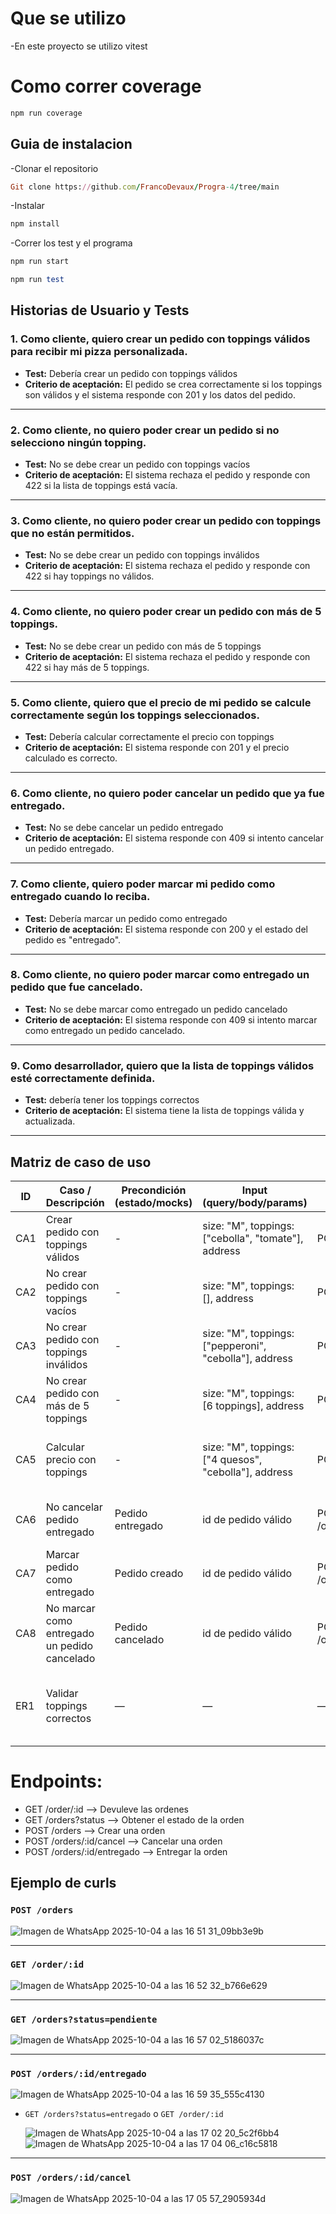 # Que se utilizo
-En este proyecto se utilizo vitest
# Como correr coverage
```ruby
npm run coverage
```
## Guia de instalacion
-Clonar el repositorio
```ruby
Git clone https://github.com/FrancoDevaux/Progra-4/tree/main
```
-Instalar
```ruby
npm install
```
-Correr los test y el programa
```ruby
npm run start
```
```ruby
npm run test
```
## Historias de Usuario y Tests

### 1. Como cliente, quiero crear un pedido con toppings válidos para recibir mi pizza personalizada.
- **Test:** Debería crear un pedido con toppings válidos
- **Criterio de aceptación:** El pedido se crea correctamente si los toppings son válidos y el sistema responde con 201 y los datos del pedido.

---

### 2. Como cliente, no quiero poder crear un pedido si no selecciono ningún topping.
- **Test:** No se debe crear un pedido con toppings vacíos
- **Criterio de aceptación:** El sistema rechaza el pedido y responde con 422 si la lista de toppings está vacía.

---

### 3. Como cliente, no quiero poder crear un pedido con toppings que no están permitidos.
- **Test:** No se debe crear un pedido con toppings inválidos
- **Criterio de aceptación:** El sistema rechaza el pedido y responde con 422 si hay toppings no válidos.

---

### 4. Como cliente, no quiero poder crear un pedido con más de 5 toppings.
- **Test:** No se debe crear un pedido con más de 5 toppings
- **Criterio de aceptación:** El sistema rechaza el pedido y responde con 422 si hay más de 5 toppings.

---

### 5. Como cliente, quiero que el precio de mi pedido se calcule correctamente según los toppings seleccionados.
- **Test:** Debería calcular correctamente el precio con toppings
- **Criterio de aceptación:** El sistema responde con 201 y el precio calculado es correcto.

---

### 6. Como cliente, no quiero poder cancelar un pedido que ya fue entregado.
- **Test:** No se debe cancelar un pedido entregado
- **Criterio de aceptación:** El sistema responde con 409 si intento cancelar un pedido entregado.

---

### 7. Como cliente, quiero poder marcar mi pedido como entregado cuando lo reciba.
- **Test:** Debería marcar un pedido como entregado
- **Criterio de aceptación:** El sistema responde con 200 y el estado del pedido es "entregado".

---

### 8. Como cliente, no quiero poder marcar como entregado un pedido que fue cancelado.
- **Test:** No se debe marcar como entregado un pedido cancelado
- **Criterio de aceptación:** El sistema responde con 409 si intento marcar como entregado un pedido cancelado.

---

### 9. Como desarrollador, quiero que la lista de toppings válidos esté correctamente definida.
- **Test:** debería tener los toppings correctos
- **Criterio de aceptación:** El sistema tiene la lista de toppings válida y actualizada.
- --------------------------------------------
## Matriz de caso de uso
| ID   | Caso / Descripción                              | Precondición (estado/mocks)         | Input (query/body/params)                                      | Acción (HTTP)                  | Resultado esperado                                      | Test (archivo - nombre)                                 |
|------|-------------------------------------------------|-------------------------------------|----------------------------------------------------------------|-------------------------------|---------------------------------------------------------|---------------------------------------------------------|
| CA1  | Crear pedido con toppings válidos               |- | size: "M", toppings: ["cebolla", "tomate"], address            | POST /orders                  | 201 - body: { id, toppings: ["cebolla", "tomate"] }     | orders.test.ts - "Debería crear un pedido con toppings válidos"     
| CA2  | No crear pedido con toppings vacíos             | - | size: "M", toppings: [], address                               | POST /orders                  | 422                                                    | orders.test.ts - "No se debe crear un pedido con toppings vacíos"   
| CA3  | No crear pedido con toppings inválidos          | - | size: "M", toppings: ["pepperoni", "cebolla"], address         | POST /orders                  | 422                                                    | orders.test.ts - "No se debe crear un pedido con toppings inválidos"
| CA4  | No crear pedido con más de 5 toppings           |-| size: "M", toppings: [6 toppings], address                     | POST /orders                  | 422                                                    | orders.test.ts - "No se debe crear un pedido con más de 5 toppings"
| CA5  | Calcular precio con toppings                    | - | size: "M", toppings: ["4 quesos", "cebolla"], address          | POST /orders                  | 201 - body: { price: 20 }                              | orders.test.ts - "Debería calcular correctamente el precio con toppings"
| CA6  | No cancelar pedido entregado                    | Pedido entregado                    | id de pedido válido                                            | POST /orders/:id/cancel       | 409                                                    | orders.test.ts - "No se debe cancelar un pedido entregado"         
| CA7  | Marcar pedido como entregado                    | Pedido creado                       | id de pedido válido                                            | POST /orders/:id/entregado    | 200 - body: { status: "entregado" }                    | orders.test.ts - "Debería marcar un pedido como entregado"         
| CA8  | No marcar como entregado un pedido cancelado    | Pedido cancelado                    | id de pedido válido                                            | POST /orders/:id/entregado    | 409                                                    | orders.test.ts - "No se debe marcar como entregado un pedido cancelado"
| ER1  | Validar toppings correctos                      | —                                   | —                                                              | —                            | Valid_Toppings = ["cebolla", "4 quesos", "huevos", "tomate", "aceitunas"] | orders.test.ts - "debería tener los toppings correctos"

# Endpoints: 
- GET /order/:id  --> Devuleve las ordenes 
- GET /orders?status --> Obtener el estado de la orden
- POST /orders  --> Crear una orden
- POST /orders/:id/cancel --> Cancelar una orden
- POST /orders/:id/entregado --> Entregar la orden

## Ejemplo de curls

### ``POST /orders``

![Imagen de WhatsApp 2025-10-04 a las 16 51 31_09bb3e9b](https://github.com/user-attachments/assets/e0976ff2-5a02-4b45-955a-5f69294bddee)

------------------------------------

### ``GET /order/:id``
![Imagen de WhatsApp 2025-10-04 a las 16 52 32_b766e629](https://github.com/user-attachments/assets/ecb25ecf-3723-4f27-85a8-7bdbf8f58275)

--------------------

### ``GET /orders?status=pendiente``

![Imagen de WhatsApp 2025-10-04 a las 16 57 02_5186037c](https://github.com/user-attachments/assets/1f38af95-e447-417e-9ed7-ac48c1b49c81)

-------------------------------------

### ``POST /orders/:id/entregado``

![Imagen de WhatsApp 2025-10-04 a las 16 59 35_555c4130](https://github.com/user-attachments/assets/e1795306-44bb-41aa-b370-a41c67f43490)

- ``GET /orders?status=entregado`` o ``GET /order/:id``
  
  ![Imagen de WhatsApp 2025-10-04 a las 17 02 20_5c2f6bb4](https://github.com/user-attachments/assets/8f6f0ced-c9e0-48ce-983b-c461de2d9666)
  ![Imagen de WhatsApp 2025-10-04 a las 17 04 06_c16c5818](https://github.com/user-attachments/assets/6ceec3e1-9c2f-4d00-aa0b-178d4a1b9253)

------------------------------------

### ``POST /orders/:id/cancel``

![Imagen de WhatsApp 2025-10-04 a las 17 05 57_2905934d](https://github.com/user-attachments/assets/d5ad008d-a395-4f0f-91b3-7cb9396d0cb9)

  
